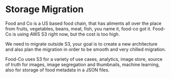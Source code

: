 # Storage Migration

Food and Co is a US based food chain, that has aliments all over the
place from fruits, vegetables, beans, meat, fish, you name it, food-co
got it. Food-Co is using AWS S3 right now, but the cost is too high.

We need to migrate outside S3, your goal is to create a new
architecture and also plan the migration in order to be smooth and
very chilled migration.

Food-Co uses S3 for a variety of use cases, analytics, image store,
source of truth for images, image segregation and thumbnails,
machine learning, also for storage of food metadata in a JSON files.